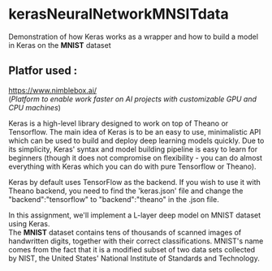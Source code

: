 # kerasNeuralNetworkMNSITdata
Demonstration of how Keras works as a wrapper and how to build a model in Keras on the **MNIST** dataset

## Platfor used :
https://www.nimblebox.ai/  
(_Platform to enable work faster on AI projects with customizable GPU and CPU machines_)

Keras is a high-level library designed to work on top of Theano or Tensorflow. The main idea of Keras is to be an easy to use,   minimalistic API which can be used to build and deploy deep learning models quickly. Due to its simplicity, Keras' syntax and model     building pipeline is  easy to learn for beginners (though it does not compromise on flexibility - you can do almost everything with Keras which you can do with pure Tensorflow or Theano).  

Keras by default uses TensorFlow as the backend. If you wish to use it with Theano backend, you need to find the 'keras.json' file and change the "backend":"tensorflow" to "backend":"theano" in the .json file.  

In this assignment, we'll implement a L-layer deep model on MNIST dataset using Keras.  
The **MNIST** dataset contains tens of thousands of scanned images of handwritten digits, together with their correct classifications. MNIST's name comes from the fact that it is a modified subset of two data sets collected by NIST, the United States' National Institute of Standards and Technology.

